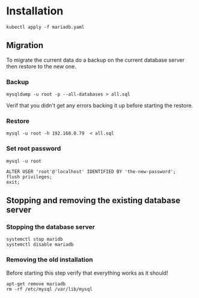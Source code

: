 # Installation

```
kubectl apply -f mariadb.yaml
```

## Migration
To migrate the current data do a backup on the current database server then restore to the new one.

### Backup
```
mysqldump -u root -p --all-databases > all.sql
```
Verif that you didn't get any errors backing it up before starting the restore.

### Restore
```
mysql -u root -h 192.168.0.79  < all.sql
```

### Set root password
```
mysql -u root

ALTER USER 'root'@'localhost' IDENTIFIED BY 'the-new-password';
flush privileges;
exit;
```

## Stopping and removing the existing database server

### Stopping the database server
```
systemctl stop maridb
systemctl disable mariadb
```

### Removing the old installation
Before starting this step verify that everything works as it should!
```
apt-get remove mariadb
rm -rf /etc/mysql /var/lib/mysql
```
